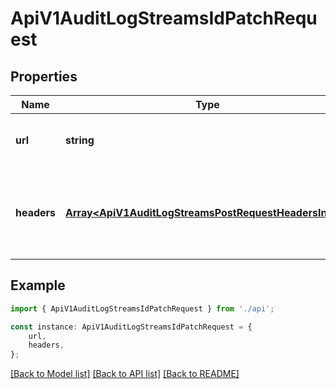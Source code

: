 # ApiV1AuditLogStreamsIdPatchRequest


## Properties

Name | Type | Description | Notes
------------ | ------------- | ------------- | -------------
**url** | **string** | The HTTP URL to push logs to. | [optional] [default to undefined]
**headers** | [**Array&lt;ApiV1AuditLogStreamsPostRequestHeadersInner&gt;**](ApiV1AuditLogStreamsPostRequestHeadersInner.md) | The HTTP headers attached for the external provider requests. | [optional] [default to undefined]

## Example

```typescript
import { ApiV1AuditLogStreamsIdPatchRequest } from './api';

const instance: ApiV1AuditLogStreamsIdPatchRequest = {
    url,
    headers,
};
```

[[Back to Model list]](../README.md#documentation-for-models) [[Back to API list]](../README.md#documentation-for-api-endpoints) [[Back to README]](../README.md)
